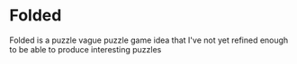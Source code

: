 # Folded
Folded is a puzzle vague puzzle game idea that I've not yet refined enough to be able to produce interesting puzzles
